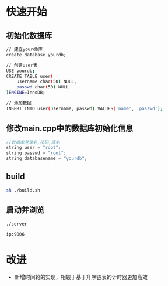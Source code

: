 # 快速开始
## 初始化数据库
```bash
// 建立yourdb库
create database yourdb;

// 创建user表
USE yourdb;
CREATE TABLE user(
    username char(50) NULL,
    passwd char(50) NULL
)ENGINE=InnoDB;

// 添加数据
INSERT INTO user(username, passwd) VALUES('name', 'passwd');
```

## 修改main.cpp中的数据库初始化信息
```c++
//数据库登录名,密码,库名
string user = "root";
string passwd = "root";
string databasename = "yourdb";
```

## build
```bash
sh ./build.sh
```

## 启动并浏览
```bash
./server

ip:9006
```

# 改进
- 新增时间轮的实现，相较于基于升序链表的计时器更加高效

